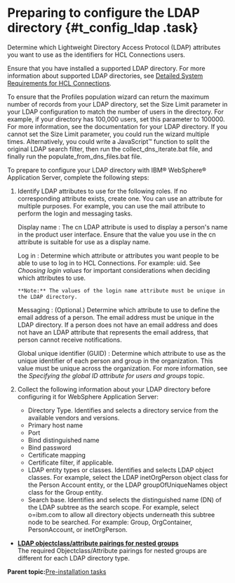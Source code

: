 # Preparing to configure the LDAP directory {#t_config_ldap .task}

Determine which Lightweight Directory Access Protocol \(LDAP\) attributes you want to use as the identifiers for HCL Connections users.

Ensure that you have installed a supported LDAP directory. For more information about supported LDAP directories, see [Detailed System Requirements for HCL Connections](https://support.hcltechsw.com/csm?id=kb_article&sysparm_article=KB0073654).

To ensure that the Profiles population wizard can return the maximum number of records from your LDAP directory, set the Size Limit parameter in your LDAP configuration to match the number of users in the directory. For example, if your directory has 100,000 users, set this parameter to 100000. For more information, see the documentation for your LDAP directory. If you cannot set the Size Limit parameter, you could run the wizard multiple times. Alternatively, you could write a JavaScript™ function to split the original LDAP search filter, then run the collect\_dns\_iterate.bat file, and finally run the populate\_from\_dns\_files.bat file.

To prepare to configure your LDAP directory with IBM® WebSphere® Application Server, complete the following steps:

1.  Identify LDAP attributes to use for the following roles. If no corresponding attribute exists, create one. You can use an attribute for multiple purposes. For example, you can use the mail attribute to perform the login and messaging tasks.

    Display name
    :   The cn LDAP attribute is used to display a person's name in the product user interface. Ensure that the value you use in the cn attribute is suitable for use as a display name.

    Log in
    :   Determine which attribute or attributes you want people to be able to use to log in to HCL Connections. For example: uid. See *Choosing login values* for important considerations when deciding which attributes to use.

        **Note:** The values of the login name attribute must be unique in the LDAP directory.

    Messaging
    :   \(Optional.\) Determine which attribute to use to define the email address of a person. The email address must be unique in the LDAP directory. If a person does not have an email address and does not have an LDAP attribute that represents the email address, that person cannot receive notifications.

    Global unique identifier \(GUID\)
    :   Determine which attribute to use as the unique identifier of each person and group in the organization. This value must be unique across the organization. For more information, see the *Specifying the global ID attribute for users and groups* topic.

2.  Collect the following information about your LDAP directory before configuring it for WebSphere Application Server:

    -   Directory Type. Identifies and selects a directory service from the available vendors and versions.
    -   Primary host name
    -   Port
    -   Bind distinguished name
    -   Bind password
    -   Certificate mapping
    -   Certificate filter, if applicable.
    -   LDAP entity types or classes. Identifies and selects LDAP object classes. For example, select the LDAP inetOrgPerson object class for the Person Account entity, or the LDAP groupOfUniqueNames object class for the Group entity.
    -   Search base. Identifies and selects the distinguished name \(DN\) of the LDAP subtree as the search scope. For example, select o=ibm.com to allow all directory objects underneath this subtree node to be searched. For example: Group, OrgContainer, PersonAccount, or inetOrgPerson.

-   **[LDAP objectclass/attribute pairings for nested groups](../install/r_inst_ldap_object_class_attribute_pairings.md)**  
The required Objectclass/Attribute pairings for nested groups are different for each LDAP directory type.

**Parent topic:**[Pre-installation tasks](../install/c_preinstall_actions.md)

